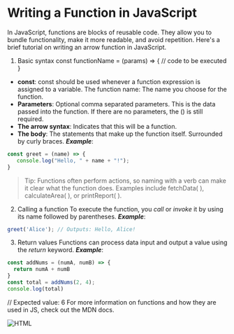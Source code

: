 # Writing a Function in JavaScript
In JavaScript, functions are blocks of reusable code. They allow you to bundle functionality, make it more readable, and avoid repetition. Here's a brief tutorial on writing an arrow function in JavaScript.





1. Basic syntax
const functionName = (params) => {
  // code to be executed
}
+ **const**: const should be used whenever a function expression is assigned to a variable.
The function name: The name you choose for the function.
+ **Parameters**: Optional comma separated parameters. This is the data passed into the function. If there are no parameters, the () is still required.
+ **The arrow syntax**: Indicates that this will be a function.
+ **The body**: The statements that make up the function itself. Surrounded by curly braces.
***Example***:
``` javascript 
const greet = (name) => {
   console.log("Hello, " + name + "!"); 
}
```
>Tip: Functions often perform actions, so naming with a verb can make it clear what the function does. Examples include fetchData( ), calculateArea( ), or printReport( ). 





2. Calling a function
To execute the function, you *call* or *invoke* it by using its name followed by parentheses.
***Example***:
```javascript
greet('Alice'); // Outputs: Hello, Alice!
```





3. Return values
Functions can process data input and output a value using the *return* keyword.
***Example***: 

```javascript
const addNums = (numA, numB) => {
  return numA + numB
}
const total = addNums(2, 4);
console.log(total)
```

 // Expected value: 6
For more information on functions and how they are used in JS, check out the MDN docs.
 


![HTML](https://images.unsplash.com/photo-1745282480794-10427e218c76?q=80&w=2070&auto=format&fit=crop&ixlib=rb-4.1.0&ixid=M3wxMjA3fDB8MHxwaG90by1wYWdlfHx8fGVufDB8fHx8fA%3D%3D)
